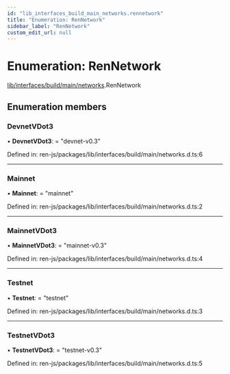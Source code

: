 ```yaml
---
id: "lib_interfaces_build_main_networks.rennetwork"
title: "Enumeration: RenNetwork"
sidebar_label: "RenNetwork"
custom_edit_url: null
---
```


# Enumeration: RenNetwork

[lib/interfaces/build/main/networks](../modules/lib_interfaces_build_main_networks.md).RenNetwork

## Enumeration members

### DevnetVDot3

• **DevnetVDot3**: = "devnet-v0.3"

Defined in: ren-js/packages/lib/interfaces/build/main/networks.d.ts:6

___

### Mainnet

• **Mainnet**: = "mainnet"

Defined in: ren-js/packages/lib/interfaces/build/main/networks.d.ts:2

___

### MainnetVDot3

• **MainnetVDot3**: = "mainnet-v0.3"

Defined in: ren-js/packages/lib/interfaces/build/main/networks.d.ts:4

___

### Testnet

• **Testnet**: = "testnet"

Defined in: ren-js/packages/lib/interfaces/build/main/networks.d.ts:3

___

### TestnetVDot3

• **TestnetVDot3**: = "testnet-v0.3"

Defined in: ren-js/packages/lib/interfaces/build/main/networks.d.ts:5
